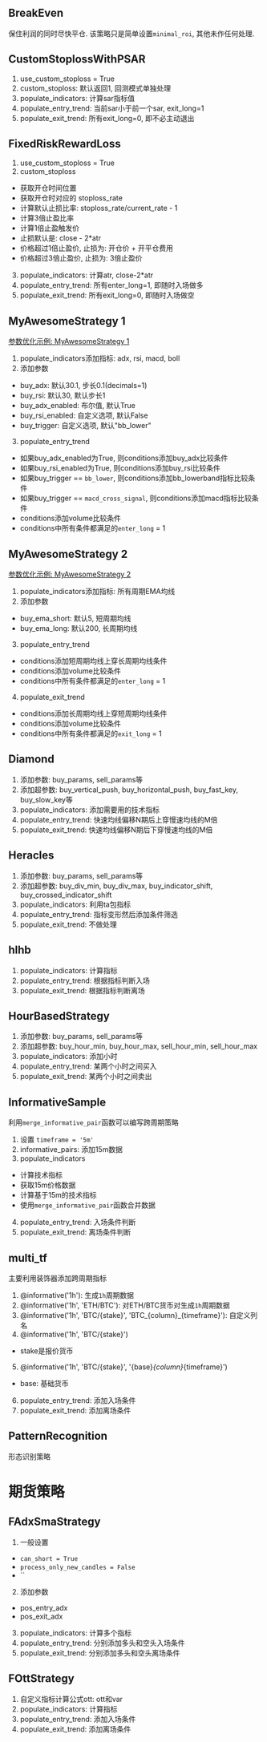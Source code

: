 ## BreakEven
保住利润的同时尽快平仓. 该策略只是简单设置`minimal_roi`, 其他未作任何处理.

## CustomStoplossWithPSAR
1. use_custom_stoploss = True
2. custom_stoploss: 默认返回1, 回测模式单独处理
3. populate_indicators: 计算sar指标值
4. populate_entry_trend: 当前sar小于前一个sar, exit_long=1
5. populate_exit_trend: 所有exit_long=0, 即不必主动退出

## FixedRiskRewardLoss
1. use_custom_stoploss = True
2. custom_stoploss
- 获取开仓时间位置
- 获取开仓时对应的 stoploss_rate
- 计算默认止损比率: stoploss_rate/current_rate - 1
- 计算3倍止盈比率
- 计算1倍止盈触发价
- 止损默认是: close - 2*atr
- 价格超过1倍止盈价, 止损为: 开仓价 + 开平仓费用
- 价格超过3倍止盈价, 止损为: 3倍止盈价
3. populate_indicators: 计算atr, close-2*atr
4. populate_entry_trend: 所有enter_long=1, 即随时入场做多
5. populate_exit_trend: 所有exit_long=0, 即随时入场做空

## MyAwesomeStrategy 1
[参数优化示例: MyAwesomeStrategy 1](https://www.freqtrade.io/en/stable/hyperopt/)
1. populate_indicators添加指标: adx, rsi, macd, boll
2. 添加参数
- buy_adx: 默认30.1, 步长0.1(decimals=1)
- buy_rsi: 默认30, 默认步长1
- buy_adx_enabled: 布尔值, 默认True
- buy_rsi_enabled: 自定义选项, 默认False
- buy_trigger: 自定义选项, 默认"bb_lower"
3. populate_entry_trend
- 如果buy_adx_enabled为True, 则conditions添加buy_adx比较条件
- 如果buy_rsi_enabled为True, 则conditions添加buy_rsi比较条件
- 如果buy_trigger == `bb_lower`, 则conditions添加bb_lowerband指标比较条件
- 如果buy_trigger == `macd_cross_signal`, 则conditions添加macd指标比较条件
- conditions添加volume比较条件
- conditions中所有条件都满足的`enter_long` = 1

## MyAwesomeStrategy 2
[参数优化示例: MyAwesomeStrategy 2](https://www.freqtrade.io/en/stable/hyperopt/)
1. populate_indicators添加指标: 所有周期EMA均线
2. 添加参数
- buy_ema_short: 默认5, 短周期均线
- buy_ema_long: 默认200, 长周期均线
3. populate_entry_trend
- conditions添加短周期均线上穿长周期均线条件
- conditions添加volume比较条件
- conditions中所有条件都满足的`enter_long` = 1
4. populate_exit_trend
- conditions添加长周期均线上穿短周期均线条件
- conditions添加volume比较条件
- conditions中所有条件都满足的`exit_long` = 1

## Diamond
1. 添加参数: buy_params, sell_params等
2. 添加超参数: buy_vertical_push, buy_horizontal_push, buy_fast_key, buy_slow_key等
3. populate_indicators: 添加需要用的技术指标
4. populate_entry_trend: 快速均线偏移N期后上穿慢速均线的M倍
5. populate_exit_trend: 快速均线偏移N期后下穿慢速均线的M倍

## Heracles
1. 添加参数: buy_params, sell_params等
2. 添加超参数: buy_div_min, buy_div_max, buy_indicator_shift, buy_crossed_indicator_shift
3. populate_indicators: 利用ta包指标
4. populate_entry_trend: 指标变形然后添加条件筛选
5. populate_exit_trend: 不做处理

## hlhb
1. populate_indicators: 计算指标
2. populate_entry_trend: 根据指标判断入场
3. populate_exit_trend: 根据指标判断离场

## HourBasedStrategy
1. 添加参数: buy_params, sell_params等
2. 添加超参数: buy_hour_min, buy_hour_max, sell_hour_min, sell_hour_max
3. populate_indicators: 添加小时
4. populate_entry_trend: 某两个小时之间买入
5. populate_exit_trend: 某两个小时之间卖出

## InformativeSample
利用`merge_informative_pair`函数可以编写跨周期策略
1. 设置 `timeframe = '5m'`
2. informative_pairs: 添加15m数据
3. populate_indicators
- 计算技术指标
- 获取15m价格数据
- 计算基于15m的技术指标
- 使用`merge_informative_pair`函数合并数据
4. populate_entry_trend: 入场条件判断
5. populate_exit_trend: 离场条件判断

## multi_tf
主要利用装饰器添加跨周期指标
1. @informative('1h'): 生成`1h`周期数据
2. @informative('1h', 'ETH/BTC'): 对ETH/BTC货币对生成`1h`周期数据
3. @informative('1h', 'BTC/{stake}', 'BTC_{column}_{timeframe}'): 自定义列名
4. @informative('1h', 'BTC/{stake}')
- stake是报价货币
5. @informative('1h', 'BTC/{stake}', '{base}_{column}_{timeframe}')
- base: 基础货币
6. populate_entry_trend: 添加入场条件
7. populate_exit_trend: 添加离场条件

## PatternRecognition
形态识别策略

# 期货策略

## FAdxSmaStrategy
1. 一般设置
- `can_short = True`
- `process_only_new_candles = False`
- ``
2. 添加参数
- pos_entry_adx
- pos_exit_adx
3. populate_indicators: 计算多个指标
4. populate_entry_trend: 分别添加多头和空头入场条件
5. populate_exit_trend: 分别添加多头和空头离场条件

## FOttStrategy
1. 自定义指标计算公式ott: ott和var
2. populate_indicators: 计算指标
3. populate_entry_trend: 添加入场条件
4. populate_exit_trend: 添加离场条件

## 